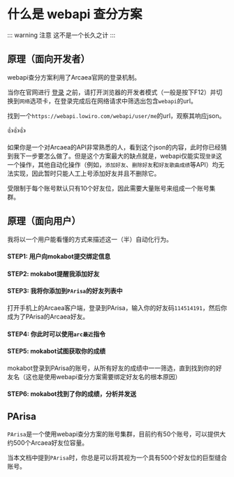 # 什么是 webapi 查分方案

::: warning 注意
这不是一个长久之计
:::

## 原理（面向开发者）

webapi查分方案利用了Arcaea官网的登录机制。

当你在官网进行 [登录](https://arcaea.lowiro.com/zh/login) 之前，请打开浏览器的开发者模式（一般是按下F12）并切换到`网络`选项卡，在登录完成后在网络请求中筛选出包含`webapi`的url。

找到一个`https://webapi.lowiro.com/webapi/user/me`的url，观察其响应json。

👍👍👍

如果你是一个对Arcaea的API非常熟悉的人，看到这个json的内容，此时你已经猜到我下一步要怎么做了。但是这个方案最大的缺点就是，webapi仅能实现`登录`这一个操作，其他自动化操作（例如，`添加好友`、`删除好友`和`好友歌曲成绩`等API）均无法实现，因此暂时只能人工上号添加好友并且不删除它。

受限制于每个账号默认只有10个好友位，因此需要大量账号来组成一个账号集群。

## 原理（面向用户）

我将以一个用户能看懂的方式来描述这一（半）自动化行为。

#### STEP1: 用户向mokabot提交绑定信息

<ClientOnly>
  <Messenger :messages="[
    { position: 'right', msg: 'arc绑定 114514191' },
    { position: 'left', msg: '...（大概意思是好友码绑定好了）' }, 
    { position: 'right', msg: 'arc绑定用户名 FuLowiriCk' },
    { position: 'left', msg: '...（大概意思是用户名也绑定好了）' },
  ]"></Messenger>
</ClientOnly>

#### STEP2: mokabot提醒我添加好友

<ClientOnly>
  <Messenger :messages="[
    { position: 'left', msg: '收到新的arc用户名绑定（用户名:FuLowiriCk，好友码:114514191，QQ:12345678），请记得加好友' }
  ]"></Messenger>
</ClientOnly>

#### STEP3: 我将你添加到`PArisa`的好友列表中

打开手机上的Arcaea客户端，登录到PArisa，输入你的好友码`114514191`，然后你成为了PArisa的Arcaea好友。

<v-container>
<v-col cols="12" sm="3" md="12">
<v-text-field label="请输入用户的好友码">
</v-text-field>
</v-col>
</v-container>

#### STEP4: 你此时可以使用`arc最近`指令

<ClientOnly>
  <Messenger :messages="[
    { position: 'right', msg: 'arc绑定 114514191' },
    { position: 'left', msg: '...（大概意思是好友码绑定好了）' }, 
    { position: 'right', msg: 'arc绑定用户名 FuLowiriCk' },
    { position: 'left', msg: '...（大概意思是用户名也绑定好了）' },
    { position: 'right', msg: 'arc最近' },
  ]"></Messenger>
</ClientOnly>

#### STEP5: mokabot试图获取你的成绩

mokabot登录到PArisa的账号，从所有好友的成绩中一一筛选，直到找到你的好友名（这也是使用webapi查分方案需要绑定好友名的根本原因）

#### STEP6: mokabot找到了你的成绩，分析并发送

<ClientOnly>
  <Messenger :messages="[
    { position: 'right', msg: 'arc绑定 114514191' },
    { position: 'left', msg: '...（大概意思是好友码绑定好了）' }, 
    { position: 'right', msg: 'arc绑定用户名 FuLowiriCk' },
    { position: 'left', msg: '...（大概意思是用户名也绑定好了）' },
    { position: 'right', msg: 'arc最近' },
    { position: 'left', msg: '【Tempestissimo (BYD 11) 10001540 FPM.jpg】' },
  ]"></Messenger>
</ClientOnly>

## PArisa

`PArisa`是一个使用webapi查分方案的账号集群，目前约有50个账号，可以提供大约500个Arcaea好友位容量。

当本文档中提到`PArisa`时，你总是可以将其视为一个具有500个好友位的巨型缝合账号。